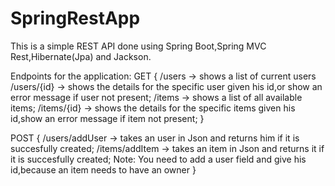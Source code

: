 # SpringRestApp
This is a simple REST API done using Spring Boot,Spring MVC Rest,Hibernate(Jpa) and Jackson.

Endpoints for the application: 
GET {
/users -> shows a list of current users
/users/{id} -> shows the details for the specific user given his id,or show an error message if user not present;
/items -> shows a list of all available items;
/items/{id} -> shows the details for the specific items given his id,show an error message if item not present;
}

POST {
/users/addUser -> takes an user in Json and returns him if it is succesfully created;
/items/addItem -> takes an item in Json and returns it if it is succesfully created;
Note: You need to add a user field and give his id,because an item needs to have an owner
}


